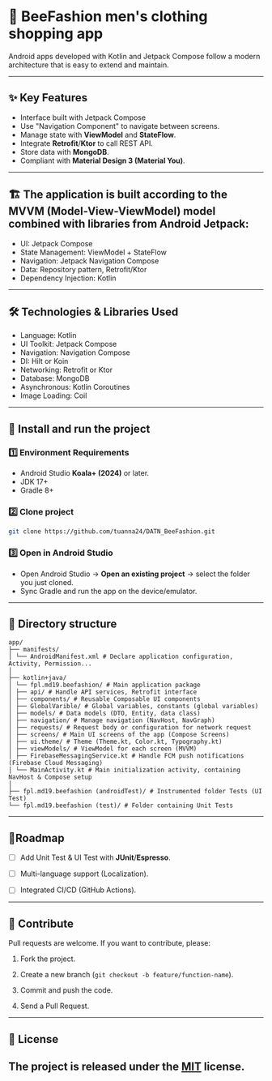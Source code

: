 # 📱 BeeFashion men's clothing shopping app

Android apps developed with Kotlin and Jetpack Compose follow a modern architecture that is easy to extend and maintain.

---

## ✨ Key Features

* Interface built with Jetpack Compose
* Use "Navigation Component" to navigate between screens.
* Manage state with **ViewModel** and **StateFlow**.
* Integrate **Retrofit**/**Ktor** to call REST API.
* Store data with **MongoDB**.
* Compliant with **Material Design 3 (Material You)**.

---

## 🏗️ The application is built according to the MVVM (Model-View-ViewModel) model combined with libraries from Android Jetpack:

* UI: Jetpack Compose
* State Management: ViewModel + StateFlow
* Navigation: Jetpack Navigation Compose
* Data: Repository pattern, Retrofit/Ktor
* Dependency Injection: Kotlin

---

## 🛠️ Technologies & Libraries Used
* Language: Kotlin
* UI Toolkit: Jetpack Compose
* Navigation: Navigation Compose
* DI: Hilt or Koin
* Networking: Retrofit or Ktor
* Database: MongoDB
* Asynchronous: Kotlin Coroutines
* Image Loading: Coil

---

## 🚀 Install and run the project

### 1️⃣ Environment Requirements

* Android Studio **Koala+ (2024)** or later.
* JDK 17+
* Gradle 8+

### 2️⃣ Clone project
```bash
git clone https://github.com/tuanna24/DATN_BeeFashion.git
```

### 3️⃣ Open in Android Studio

* Open Android Studio → **Open an existing project** → select the folder you just cloned.
* Sync Gradle and run the app on the device/emulator.

---

## 📂 Directory structure

```
app/
├── manifests/
│ └── AndroidManifest.xml # Declare application configuration, Activity, Permission...
│
├── kotlin+java/
│ └── fpl.md19.beefashion/ # Main application package
│ ├── api/ # Handle API services, Retrofit interface
│ ├── components/ # Reusable Composable UI components
│ ├── GlobalVarible/ # Global variables, constants (global variables)
│ ├── models/ # Data models (DTO, Entity, data class)
│ ├── navigation/ # Manage navigation (NavHost, NavGraph)
│ ├── requests/ # Request body or configuration for network request
│ ├── screens/ # Main UI screens of the app (Compose Screens)
│ ├── ui.theme/ # Theme (Theme.kt, Color.kt, Typography.kt)
│ ├── viewModels/ # ViewModel for each screen (MVVM)
│ ├── FirebaseMessagingService.kt # Handle FCM push notifications (Firebase Cloud Messaging)
│ └── MainActivity.kt # Main initialization activity, containing NavHost & Compose setup
│
├── fpl.md19.beefashion (androidTest)/ # Instrumented folder Tests (UI Test)
└── fpl.md19.beefashion (test)/ # Folder containing Unit Tests
```


---

## 📌Roadmap

* [ ] Add Unit Test & UI Test with **JUnit**/**Espresso**.

* [ ] Multi-language support (Localization).

* [ ] Integrated CI/CD (GitHub Actions).

---

## 🤝 Contribute

Pull requests are welcome. If you want to contribute, please:

1. Fork the project.

2. Create a new branch (`git checkout -b feature/function-name`).

3. Commit and push the code.
4. Send a Pull Request.

---

## 📜 License

The project is released under the [MIT](LICENSE) license.
---
